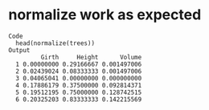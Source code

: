# normalize work as expected

    Code
      head(normalize(trees))
    Output
             Girth     Height      Volume
      1 0.00000000 0.29166667 0.001497006
      2 0.02439024 0.08333333 0.001497006
      3 0.04065041 0.00000000 0.000000000
      4 0.17886179 0.37500000 0.092814371
      5 0.19512195 0.75000000 0.128742515
      6 0.20325203 0.83333333 0.142215569
